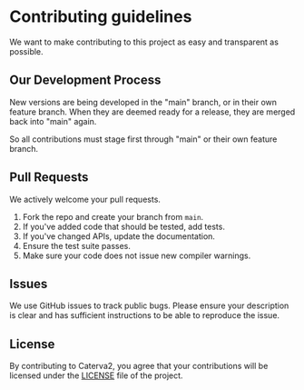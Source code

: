 Contributing guidelines
=======================

We want to make contributing to this project as easy and transparent as
possible.

Our Development Process
-----------------------
New versions are being developed in the "main" branch,
or in their own feature branch.
When they are deemed ready for a release, they are merged back into "main"
again.

So all contributions must stage first through "main"
or their own feature branch.

Pull Requests
-------------
We actively welcome your pull requests.

1. Fork the repo and create your branch from `main`.
2. If you've added code that should be tested, add tests.
3. If you've changed APIs, update the documentation.
4. Ensure the test suite passes.
5. Make sure your code does not issue new compiler warnings.

Issues
------
We use GitHub issues to track public bugs. Please ensure your description is
clear and has sufficient instructions to be able to reproduce the issue.

License
-------
By contributing to Caterva2, you agree that your contributions will be licensed
under the [LICENSE](https://github.com/Blosc/Caterva2/blob/main/LICENSE.txt)
file of the project.

